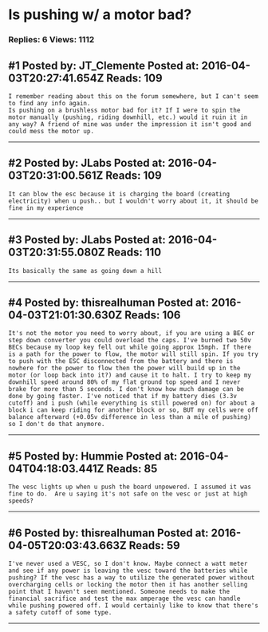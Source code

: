 # Is pushing w/ a motor bad?

### Replies: 6 Views: 1112

## \#1 Posted by: JT_Clemente Posted at: 2016-04-03T20:27:41.654Z Reads: 109

```
I remember reading about this on the forum somewhere, but I can't seem to find any info again.
Is pushing on a brushless motor bad for it? If I were to spin the motor manually (pushing, riding downhill, etc.) would it ruin it in any way? A friend of mine was under the impression it isn't good and could mess the motor up.
```

---
## \#2 Posted by: JLabs Posted at: 2016-04-03T20:31:00.561Z Reads: 109

```
It can blow the esc because it is charging the board (creating electricity) when u push.. but I wouldn't worry about it, it should be fine in my experience
```

---
## \#3 Posted by: JLabs Posted at: 2016-04-03T20:31:55.080Z Reads: 110

```
Its basically the same as going down a hill
```

---
## \#4 Posted by: thisrealhuman Posted at: 2016-04-03T21:01:30.630Z Reads: 106

```
It's not the motor you need to worry about, if you are using a BEC or step down converter you could overload the caps. I've burned two 50v BECs because my loop key fell out while going approx 15mph. If there is a path for the power to flow, the motor will still spin. If you try to push with the ESC disconnected from the battery and there is nowhere for the power to flow then the power will build up in the motor (or loop back into it?) and cause it to halt. I try to keep my downhill speed around 80% of my flat ground top speed and I never brake for more than 5 seconds. I don't know how much damage can be done by going faster. I've noticed that if my battery dies (3.3v cutoff) and i push (while everything is still powered on) for about a block i can keep riding for another block or so, BUT my cells were off balance afterward (+0.05v difference in less than a mile of pushing) so I don't do that anymore.
```

---
## \#5 Posted by: Hummie Posted at: 2016-04-04T04:18:03.441Z Reads: 85

```
The vesc lights up when u push the board unpowered. I assumed it was fine to do.  Are u saying it's not safe on the vesc or just at high speeds?
```

---
## \#6 Posted by: thisrealhuman Posted at: 2016-04-05T20:03:43.663Z Reads: 59

```
I've never used a VESC, so I don't know. Maybe connect a watt meter and see if any power is leaving the vesc toward the batteries while pushing? If the vesc has a way to utilize the generated power without overcharging cells or locking the motor then it has another selling point that I haven't seen mentioned. Someone needs to make the financial sacrifice and test the max amperage the vesc can handle while pushing powered off. I would certainly like to know that there's a safety cutoff of some type.
```

---
